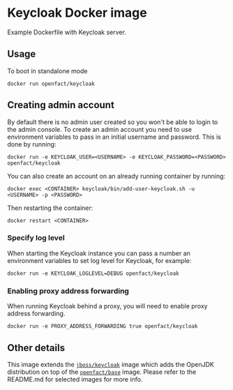 # Keycloak Docker image

Example Dockerfile with Keycloak server.

## Usage

To boot in standalone mode

    docker run openfact/keycloak

## Creating admin account

By default there is no admin user created so you won't be able to login to the admin console. To create an admin account you need to use environment variables to pass in an initial username and password. This is done by running:

    docker run -e KEYCLOAK_USER=<USERNAME> -e KEYCLOAK_PASSWORD=<PASSWORD> openfact/keycloak

You can also create an account on an already running container by running:

    docker exec <CONTAINER> keycloak/bin/add-user-keycloak.sh -u <USERNAME> -p <PASSWORD>

Then restarting the container:

    docker restart <CONTAINER>


### Specify log level

When starting the Keycloak instance you can pass a number an environment variables to set log level for Keycloak, for example:

    docker run -e KEYCLOAK_LOGLEVEL=DEBUG openfact/keycloak

### Enabling proxy address forwarding

When running Keycloak behind a proxy, you will need to enable proxy address forwarding.

    docker run -e PROXY_ADDRESS_FORWARDING true openfact/keycloak

## Other details

This image extends the [`jboss/keycloak`](https://github.com/JBoss-Dockerfiles/keycloak) image which adds the OpenJDK distribution on top of the [`openfact/base`](https://github.com/JBoss-Dockerfiles/base) image. Please refer to the README.md for selected images for more info.
